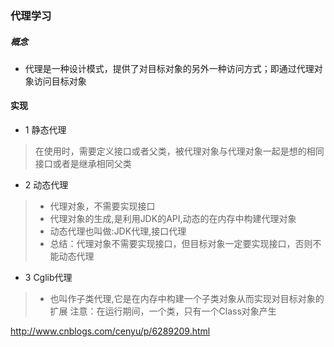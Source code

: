### 代理学习
##### 概念
* 代理是一种设计模式，提供了对目标对象的另外一种访问方式；即通过代理对象访问目标对象 

#### 实现
* 1 静态代理
 > 在使用时，需要定义接口或者父类，被代理对象与代理对象一起是想的相同接口或者是继承相同父类 


* 2 动态代理
>  * 代理对象，不需要实现接口
>  * 代理对象的生成,是利用JDK的API,动态的在内存中构建代理对象
>  * 动态代理也叫做:JDK代理,接口代理
>  * 总结：代理对象不需要实现接口，但目标对象一定要实现接口，否则不能动态代理
 
* 3 Cglib代理
>  * 也叫作子类代理,它是在内存中构建一个子类对象从而实现对目标对象的扩展
注意：在运行期间，一个类，只有一个Class对象产生

http://www.cnblogs.com/cenyu/p/6289209.html